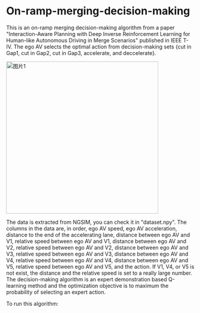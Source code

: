# On-ramp-merging-decision-making
This is an on-ramp merging decision-making algorithm from a paper "Interaction-Aware Planning with Deep Inverse Reinforcement Learning for Human-like Autonomous Driving in Merge Scenarios" published in IEEE T-IV. The ego AV selects the optimal action from decision-making sets {cut in Gap1, cut in Gap2, cut in Gap3, accelerate, and deccelerate}. 

<img width="407" alt="图片1" src="https://github.com/zhexilian/On-ramp-merging-decision-making/assets/148358711/7a1c9049-62c1-4200-ace0-87af2a8f59f6">

The data is extracted from NGSIM, you can check it in "dataset.npy". The columns in the data are, in order, ego AV speed,  ego AV acceleration, distance to the end of the accelerating lane, distance between ego AV and V1, relative speed between ego AV and V1, distance between ego AV and V2, relative speed between ego AV and V2, distance between ego AV and V3, relative speed between ego AV and V3, distance between ego AV and V4, relative speed between ego AV and V4, distance between ego AV and V5, relative speed between ego AV and V5, and the action. If V1, V4, or V5 is not exist, the distance and the relative speed is set to a really large number.
The decision-making algorithm is an expert demonstration based Q-learning method and the optimization objective is to maximum the probability of selecting an expert action.

To run this algorithm:



